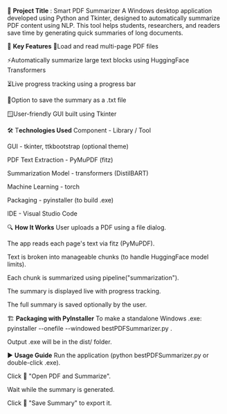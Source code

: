 🧠 **Project Title** : Smart PDF Summarizer
A Windows desktop application developed using Python and Tkinter, designed to automatically summarize PDF content using NLP. This tool helps students, researchers, and readers save time by generating quick summaries of long documents.



📌 **Key Features**
📁Load and read multi-page PDF files

⚡Automatically summarize large text blocks using HuggingFace Transformers

⏳Live progress tracking using a progress bar

💾Option to save the summary as a .txt file

🪟User-friendly GUI built using Tkinter




🛠️ T**echnologies Used**
Component -	Library / Tool

GUI - tkinter, ttkbootstrap (optional theme)

PDF Text Extraction - PyMuPDF (fitz)

Summarization Model	- transformers (DistilBART)

Machine Learning - torch

Packaging - pyinstaller (to build .exe)

IDE - Visual Studio Code




🔍 **How It Works**
User uploads a PDF using a file dialog.

The app reads each page's text via fitz (PyMuPDF).

Text is broken into manageable chunks (to handle HuggingFace model limits).

Each chunk is summarized using pipeline("summarization").

The summary is displayed live with progress tracking.

The full summary is saved optionally by the user.




🏗️ **Packaging with PyInstaller**
To make a standalone Windows .exe:
pyinstaller --onefile --windowed bestPDFSummarizer.py .

Output .exe will be in the dist/ folder.




▶️ **Usage Guide**
Run the application (python bestPDFSummarizer.py or double-click .exe).

Click 📁 "Open PDF and Summarize".

Wait while the summary is generated.

Click 💾 "Save Summary" to export it.